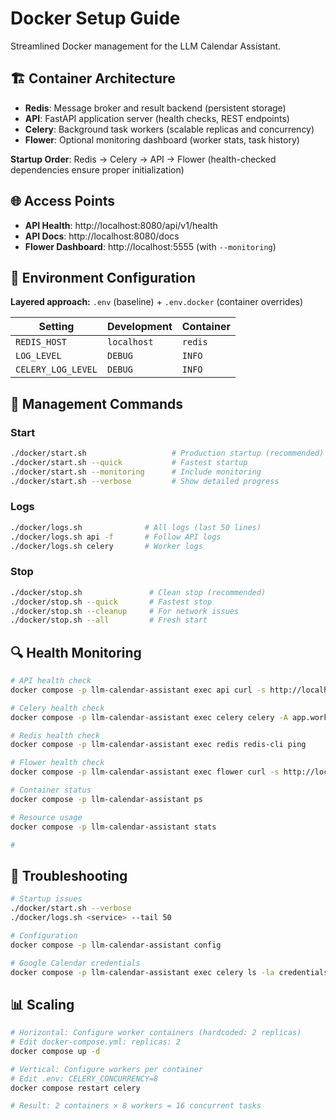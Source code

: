 # Docker Setup Guide

Streamlined Docker management for the LLM Calendar Assistant.

## 🏗️ Container Architecture

- **Redis**: Message broker and result backend (persistent storage)
- **API**: FastAPI application server (health checks, REST endpoints)  
- **Celery**: Background task workers (scalable replicas and concurrency)
- **Flower**: Optional monitoring dashboard (worker stats, task history)

**Startup Order**: Redis → Celery → API → Flower (health-checked dependencies ensure proper initialization)

## 🌐 Access Points

- **API Health**: http://localhost:8080/api/v1/health
- **API Docs**: http://localhost:8080/docs
- **Flower Dashboard**: http://localhost:5555 (with `--monitoring`)

## 🔧 Environment Configuration

**Layered approach:** `.env` (baseline) + `.env.docker` (container overrides)

| Setting | Development | Container |
|---------|-------------|-----------|
| `REDIS_HOST` | `localhost` | `redis` |
| `LOG_LEVEL` | `DEBUG` | `INFO` |
| `CELERY_LOG_LEVEL` | `DEBUG` | `INFO` |

## 🚀 Management Commands

### Start
```bash
./docker/start.sh                   # Production startup (recommended)
./docker/start.sh --quick           # Fastest startup
./docker/start.sh --monitoring      # Include monitoring
./docker/start.sh --verbose         # Show detailed progress
```

### Logs
```bash
./docker/logs.sh              # All logs (last 50 lines)
./docker/logs.sh api -f       # Follow API logs
./docker/logs.sh celery       # Worker logs
```

### Stop
```bash
./docker/stop.sh               # Clean stop (recommended)
./docker/stop.sh --quick       # Fastest stop
./docker/stop.sh --cleanup     # For network issues
./docker/stop.sh --all         # Fresh start
```

## 🔍 Health Monitoring

```bash
# API health check
docker compose -p llm-calendar-assistant exec api curl -s http://localhost:8080/api/v1/health

# Celery health check
docker compose -p llm-calendar-assistant exec celery celery -A app.worker.start_worker:app inspect ping

# Redis health check
docker compose -p llm-calendar-assistant exec redis redis-cli ping

# Flower health check
docker compose -p llm-calendar-assistant exec flower curl -s http://localhost:5555 | grep -q "Flower" && echo "Flower is running!"

# Container status
docker compose -p llm-calendar-assistant ps

# Resource usage
docker compose -p llm-calendar-assistant stats

# 
```

## 🐛 Troubleshooting

```bash
# Startup issues
./docker/start.sh --verbose
./docker/logs.sh <service> --tail 50

# Configuration
docker compose -p llm-calendar-assistant config

# Google Calendar credentials
docker compose -p llm-calendar-assistant exec celery ls -la credentials.json token.json
```

## 📊 Scaling

```bash
# Horizontal: Configure worker containers (hardcoded: 2 replicas)
# Edit docker-compose.yml: replicas: 2
docker compose up -d

# Vertical: Configure workers per container  
# Edit .env: CELERY_CONCURRENCY=8
docker compose restart celery

# Result: 2 containers × 8 workers = 16 concurrent tasks
```